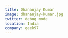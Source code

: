 ```yaml
---
title: Dhananjay Kumar
image: dhananjay-kumar.jpg
twitter: debug_mode
location: India
company: geek97
---
```


